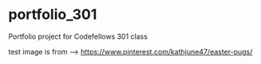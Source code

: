 # portfolio_301
Portfolio project for Codefellows 301 class

test image is from --> https://www.pinterest.com/kathjune47/easter-pugs/
